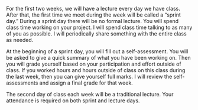 For the first two weeks, we will have a lecture every day we have class. After that, the first time we meet during the week will be called a “sprint day.” During a sprint day there will be no formal lecture. You will spend class time working on your project. I will spend class time talking to as many of you as possible. I will periodically share something with the entire class as needed.

At the beginning of a sprint day, you will fill out a self-assessment. You will be asked to give a quick summary of what you have been working on. Then you will grade yourself based on your participation and effort outside of class. If you worked hours and hours outside of class on this class during the last week, then you can give yourself full marks. I will review the self-assessments and assign a final grade for that week.

The second day of class each week will be a traditional lecture. Your attendance is required on both sprint and lecture days.
